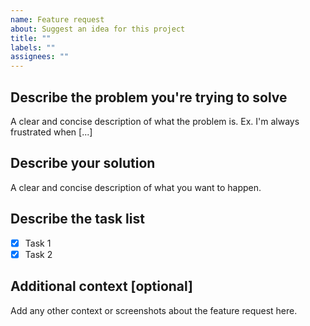 ```yaml
---
name: Feature request
about: Suggest an idea for this project
title: ""
labels: ""
assignees: ""
---
```


## Describe the problem you're trying to solve

A clear and concise description of what the problem is. Ex. I'm always frustrated when [...]

## Describe your solution

A clear and concise description of what you want to happen.

## Describe the task list

- [x] Task 1
- [x] Task 2

## Additional context [optional]

Add any other context or screenshots about the feature request here.
